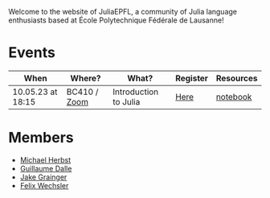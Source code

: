 Welcome to the website of JuliaEPFL, a community of Julia language enthusiasts based at École Polytechnique Fédérale de Lausanne!

# Events

| When              | Where?                                             | What?                 | Register                                                     |Resources                        |
| ----------------- | -------------------------------------------------- | --------------------- | ------------------------------------------------------------ |-------------------------------- |
| 10.05.23 at 18:15 | BC410 / [Zoom](https://epfl.zoom.us/j/68892870159) | Introduction to Julia | [Here](https://memento.epfl.ch/event/introduction-to-julia/) |[notebook](notebooks/intro.html) |

# Members

- [Michael Herbst](https://michael-herbst.com/)
- [Guillaume Dalle](https://gdalle.github.io/)
- [Jake Grainger](https://github.com/JakeGrainger)
- [Felix Wechsler](https://felixwechsler.science/)
